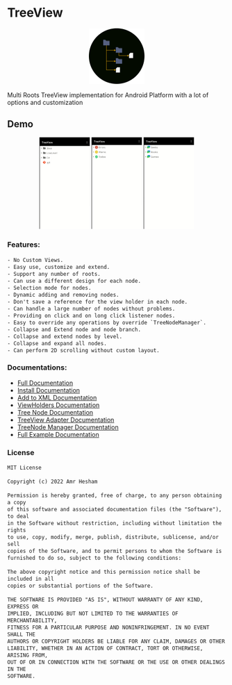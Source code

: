 # TreeView

<p align="center">
  <img src="media/tv-logo.png" width="128px" height="128px"/>
</p>

Multi Roots TreeView implementation for Android Platform with a lot of options and customization

## Demo
<p align="center">
  <img src="media/treeview_files_demo.gif" alt="animated" width="23%"/>
  <img src="media/treeview_todo_demo.gif" alt="animated" width="23%"/>
  <img src="media/treeview_chat_demo.gif" alt="animated" width="23%"/>
</p>

### Features:
    - No Custom Views.
    - Easy use, customize and extend.
    - Support any number of roots.
    - Can use a different design for each node.
    - Selection mode for nodes.
    - Dynamic adding and removing nodes.
    - Don't save a reference for the view holder in each node.
    - Can handle a large number of nodes without problems.
    - Providing on click and on long click listener nodes.
    - Easy to override any operations by override `TreeNodeManager`.
    - Collapse and Extend node and node branch.
    - Collapse and extend nodes by level.
    - Collapse and expand all nodes.
    - Can perform 2D scrolling without custom layout.

### Documentations:
  - [Full Documentation](https://amrdeveloper.github.io/treeview/)
  - [Install Documentation](docs/install.md)
  - [Add to XML Documentation](docs/add-to-xml.md)
  - [ViewHolders Documentation](docs/view-holders.md)
  - [Tree Node Documentation](docs/treenode.md)
  - [TreeView Adapter Documentation](docs/treeview-adapter.md)
  - [TreeNode Manager Documentation](docs/treenode-manager.md)
  - [Full Example Documentation](docs/full-example.md)

### License
```
MIT License

Copyright (c) 2022 Amr Hesham

Permission is hereby granted, free of charge, to any person obtaining a copy
of this software and associated documentation files (the "Software"), to deal
in the Software without restriction, including without limitation the rights
to use, copy, modify, merge, publish, distribute, sublicense, and/or sell
copies of the Software, and to permit persons to whom the Software is
furnished to do so, subject to the following conditions:

The above copyright notice and this permission notice shall be included in all
copies or substantial portions of the Software.

THE SOFTWARE IS PROVIDED "AS IS", WITHOUT WARRANTY OF ANY KIND, EXPRESS OR
IMPLIED, INCLUDING BUT NOT LIMITED TO THE WARRANTIES OF MERCHANTABILITY,
FITNESS FOR A PARTICULAR PURPOSE AND NONINFRINGEMENT. IN NO EVENT SHALL THE
AUTHORS OR COPYRIGHT HOLDERS BE LIABLE FOR ANY CLAIM, DAMAGES OR OTHER
LIABILITY, WHETHER IN AN ACTION OF CONTRACT, TORT OR OTHERWISE, ARISING FROM,
OUT OF OR IN CONNECTION WITH THE SOFTWARE OR THE USE OR OTHER DEALINGS IN THE
SOFTWARE.
```